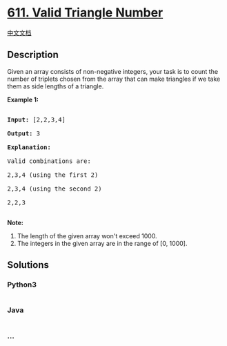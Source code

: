 # [611. Valid Triangle Number](https://leetcode.com/problems/valid-triangle-number)

[中文文档](/solution/0600-0699/0611.Valid%20Triangle%20Number/README.md)

## Description

Given an array consists of non-negative integers,  your task is to count the number of triplets chosen from the array that can make triangles if we take them as side lengths of a triangle.

<p><b>Example 1:</b><br />
<pre>
<b>Input:</b> [2,2,3,4]
<b>Output:</b> 3
<b>Explanation:</b>
Valid combinations are: 
2,3,4 (using the first 2)
2,3,4 (using the second 2)
2,2,3
</pre>
</p>

<p><b>Note:</b><br>
<ol>
<li>The length of the given array won't exceed 1000.</li>
<li>The integers in the given array are in the range of [0, 1000].</li>
</ol>
</p>


## Solutions

<!-- tabs:start -->

### **Python3**

```python

```

### **Java**

```java

```

### **...**

```

```

<!-- tabs:end -->
